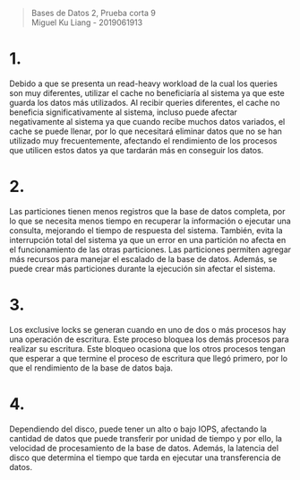 > Bases de Datos 2, Prueba corta 9  
> Miguel Ku Liang - 2019061913

# 1.

Debido a que se presenta un read-heavy workload de la cual los queries son muy diferentes, utilizar el cache no beneficiaría al sistema ya que este guarda los datos más utilizados. Al recibir queries diferentes, el cache no beneficia significativamente al sistema, incluso puede afectar negativamente al sistema ya que cuando recibe muchos datos variados, el cache se puede llenar, por lo que necesitará eliminar datos que no se han utilizado muy frecuentemente, afectando el rendimiento de los procesos que utilicen estos datos ya que tardarán más en conseguir los datos.

# 2.

Las particiones tienen menos registros que la base de datos completa, por lo que se necesita menos tiempo en recuperar la información o ejecutar una consulta, mejorando el tiempo de respuesta del sistema. También, evita la interrupción total del sistema ya que un error en una partición no afecta en el funcionamiento de las otras particiones. Las particiones permiten agregar más recursos para manejar el escalado de la base de datos. Además, se puede crear más particiones durante la ejecución sin afectar el sistema.

# 3.

Los exclusive locks se generan cuando en uno de dos o más procesos hay una operación de escritura. Este proceso bloquea los demás procesos para realizar su escritura. Este bloqueo ocasiona que los otros procesos tengan que esperar a que termine el proceso de escritura que llegó primero, por lo que el rendimiento de la base de datos baja.

# 4.

Dependiendo del disco, puede tener un alto o bajo IOPS, afectando la cantidad de datos que puede transferir por unidad de tiempo y por ello, la velocidad de procesamiento de la base de datos. Además, la latencia del disco que determina el tiempo que tarda en ejecutar una transferencia de datos. 